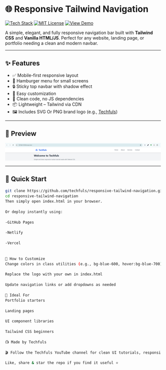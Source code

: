 # 🌐 Responsive Tailwind Navigation

[![Tech Stack](https://img.shields.io/badge/Built%20With-HTML%20%7C%20Tailwind%20CSS%20%7C%20JS-blue)](https://tailwindcss.com/)
[![MIT License](https://img.shields.io/github/license/techfuls/responsive-tailwind-navigation)](LICENSE)
[![View Demo](https://img.shields.io/badge/Live-Demo-blueviolet?logo=github)](https://codesandbox.io/p/devbox/v9fxh2?migrateFrom=523hgv&embed=1)

A simple, elegant, and fully responsive navigation bar built with **Tailwind CSS** and **Vanilla HTML/JS**. Perfect for any website, landing page, or portfolio needing a clean and modern navbar.

---

## ✨ Features

- ✅ Mobile-first responsive layout
- 🍔 Hamburger menu for small screens
- 🔒 Sticky top navbar with shadow effect
- 🧩 Easy customization
- 🧼 Clean code, no JS dependencies
- 📦 Lightweight – Tailwind via CDN
- 🖼️ Includes SVG Or PNG brand logo (e.g., [Techfuls](https://www.youtube.com/@techfuls))

---

## 📸 Preview

<img src="./assets/web.PNG" alt="Navbar Demo Screenshot" width="800"/>

---

## 🚀 Quick Start

```bash
git clone https://github.com/techfuls/responsive-tailwind-navigation.git
cd responsive-tailwind-navigation
Then simply open index.html in your browser.

Or deploy instantly using:

-GitHub Pages

-Netlify

-Vercel


🧪 How to Customize
Change colors in class utilities (e.g., bg-blue-600, hover:bg-blue-700)

Replace the logo with your own in index.html

Update navigation links or add dropdowns as needed

🧠 Ideal For
Portfolio starters

Landing pages

UI component libraries

Tailwind CSS beginners

📺 Made by Techfuls

🎬 Follow the Techfuls YouTube channel for clean UI tutorials, responsive components, and HTML/CSS/JS hacks with relaxing lofi vibes — no talking, just code.

Like, share & star the repo if you find it useful ⭐

